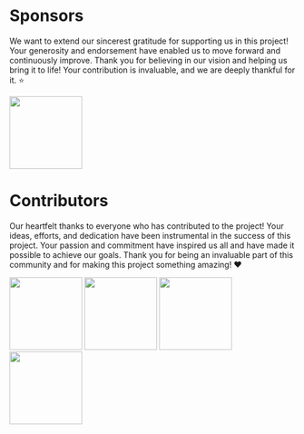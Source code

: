 # Sponsors

We want to extend our sincerest gratitude for supporting us in this project! Your generosity and endorsement have enabled us to move forward and continuously improve. Thank you for believing in our vision and helping us bring it to life! Your contribution is invaluable, and we are deeply thankful for it. ⭐

<a href="https://github.com/Sstudios-Dev"><img src="https://avatars.githubusercontent.com/u/156860248?s=200&v=4" height="128" width="128" /></a>

# Contributors

Our heartfelt thanks to everyone who has contributed to the project! Your ideas, efforts, and dedication have been instrumental in the success of this project. Your passion and commitment have inspired us all and have made it possible to achieve our goals. Thank you for being an invaluable part of this community and for making this project something amazing! ❤

<a href="https://github.com/Sstudiosdev"><img src="https://avatars.githubusercontent.com/u/149289426?v=4" height="128" width="128" /></a>
<a href="https://github.com/StaffV77"><img src="https://avatars.githubusercontent.com/u/107765373?v=4" height="128" width="128" /></a>
<a href="https://github.com/photovoyagehelp"><img src="https://avatars.githubusercontent.com/u/164266627?v=4" height="128" width="128" /></a>
<a href="https://github.com/staFF6773"><img src="https://avatars.githubusercontent.com/u/108166164?v=4" height="128" width="128" /></a>
